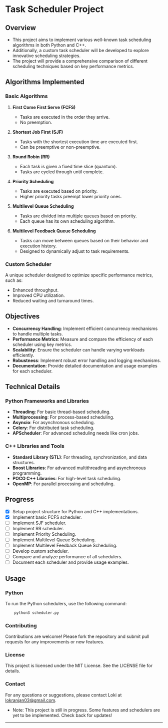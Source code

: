 # Task Scheduler Project

## Overview
- This project aims to implement various well-known task scheduling algorithms in both Python and C++. 
- Additionally, a custom task scheduler will be developed to explore innovative scheduling strategies. 
- The project will provide a comprehensive comparison of different scheduling techniques based on key performance metrics.


## Algorithms Implemented

### Basic Algorithms
1. **First Come First Serve (FCFS)**
   - Tasks are executed in the order they arrive.
   - No preemption.

2. **Shortest Job First (SJF)**
   - Tasks with the shortest execution time are executed first.
   - Can be preemptive or non-preemptive.

3. **Round Robin (RR)**
   - Each task is given a fixed time slice (quantum).
   - Tasks are cycled through until complete.

4. **Priority Scheduling**
   - Tasks are executed based on priority.
   - Higher priority tasks preempt lower priority ones.

5. **Multilevel Queue Scheduling**
   - Tasks are divided into multiple queues based on priority.
   - Each queue has its own scheduling algorithm.

6. **Multilevel Feedback Queue Scheduling**
   - Tasks can move between queues based on their behavior and execution history.
   - Designed to dynamically adjust to task requirements.

### Custom Scheduler
A unique scheduler designed to optimize specific performance metrics, such as:
- Enhanced throughput.
- Improved CPU utilization.
- Reduced waiting and turnaround times.

## Objectives
- **Concurrency Handling**: Implement efficient concurrency mechanisms to handle multiple tasks.
- **Performance Metrics**: Measure and compare the efficiency of each scheduler using key metrics.
- **Scalability**: Ensure the scheduler can handle varying workloads efficiently.
- **Robustness**: Implement robust error handling and logging mechanisms.
- **Documentation**: Provide detailed documentation and usage examples for each scheduler.

## Technical Details

### Python Frameworks and Libraries
- **Threading**: For basic thread-based scheduling.
- **Multiprocessing**: For process-based scheduling.
- **Asyncio**: For asynchronous scheduling.
- **Celery**: For distributed task scheduling.
- **APScheduler**: For advanced scheduling needs like cron jobs.

### C++ Libraries and Tools
- **Standard Library (STL)**: For threading, synchronization, and data structures.
- **Boost Libraries**: For advanced multithreading and asynchronous programming.
- **POCO C++ Libraries**: For high-level task scheduling.
- **OpenMP**: For parallel processing and scheduling.

## Progress
- [x] Setup project structure for Python and C++ implementations.
- [x] Implement basic FCFS scheduler.
- [ ] Implement SJF scheduler.
- [ ] Implement RR scheduler.
- [ ] Implement Priority Scheduling.
- [ ] Implement Multilevel Queue Scheduling.
- [ ] Implement Multilevel Feedback Queue Scheduling.
- [ ] Develop custom scheduler.
- [ ] Compare and analyze performance of all schedulers.
- [ ] Document each scheduler and provide usage examples.

## Usage

### Python
To run the Python schedulers, use the following command:
```bash
    python3 scheduler.py
```

### Contributing
Contributions are welcome! Please fork the repository and submit pull requests for any improvements or new features.

### License
This project is licensed under the MIT License. See the LICENSE file for details.

### Contact
For any questions or suggestions, please contact Loki at lokranjan03@gmail.com.


- Note: This project is still in progress. Some features and schedulers are yet to be implemented. Check back for updates!


---